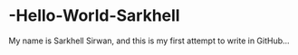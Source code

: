 # -Hello-World-Sarkhell
My name is Sarkhell Sirwan, and this is my first attempt to write in GitHub...
